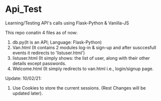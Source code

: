 # Api_Test
Learning/Testing API's calls using Flask-Python & Vanilla-JS

This repo conatin 4 files as of now:
1) db.py(It is an API; Language: Flask-Python)
2) Van.html (It contains 2 modules log-in & sign-up and after susccesfull events it redirects to 'listuser.html')
3) listuser.html (It simply shows: the list of user, along with their other details except passwords.
4) Welcome.html (It simply redirects to van.html i.e., login/signup page.

Update: 10/02/21:
1) Use Cookies to store the current sessions.
(Rest Changes will be updated later).
